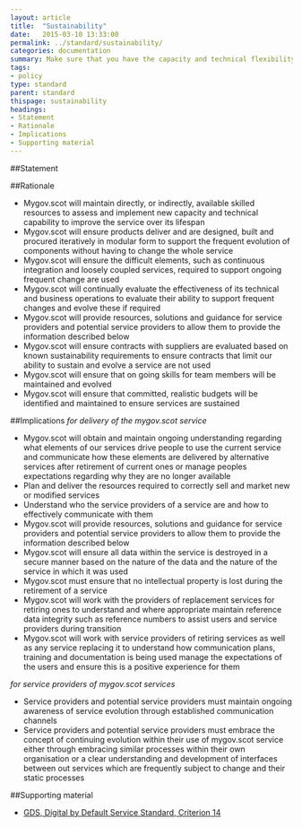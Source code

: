 ```yaml
---
layout: article
title:  "Sustainability"
date:   2015-03-10 13:33:00
permalink: ../standard/sustainability/ 
categories: documentation
summary: Make sure that you have the capacity and technical flexibility to update and improve the service on a very frequent basis.
tags: 
- policy
type: standard
parent: standard
thispage: sustainability
headings:
- Statement
- Rationale
- Implications
- Supporting material
---
```


##Statement


##Rationale
* Mygov.scot will maintain directly, or indirectly, available skilled resources to assess and implement new capacity and technical capability to improve the service over its lifespan
* Mygov.scot will ensure products deliver and are designed, built and procured iteratively in modular form to support the frequent evolution of components without having to change the whole service
* Mygov.scot will ensure the difficult elements, such as continuous integration and loosely coupled services, required to support ongoing frequent change are used
* Mygov.scot will continually evaluate the effectiveness of its technical and business operations to evaluate their ability to support frequent changes and evolve these if required
* Mygov.scot will provide resources, solutions and guidance for service providers and potential service providers to allow them to provide the information described below
* Mygov.scot will ensure contracts with suppliers are evaluated based on known sustainability requirements to ensure contracts that limit our ability to sustain and evolve a service are not used
* Mygov.scot will ensure that on going skills for team members will be maintained and evolved
* Mygov.scot will ensure that committed, realistic budgets will be identified and maintained to ensure services are sustained

##Implications
*for delivery of the mygov.scot service*
* Mygov.scot will obtain and maintain ongoing understanding regarding what elements of our services drive people to use the current service and communicate how these elements are delivered by alternative services after retirement of current ones or manage peoples expectations regarding why they are no longer available
* Plan and deliver the resources required to correctly sell and market new or modified services
* Understand who the service providers of a service are and how to effectively communicate with them 
* Mygov.scot will provide resources, solutions and guidance for service providers and potential service providers to allow them to provide the information described below
* Mygov.scot will ensure all data within the service is destroyed in a secure manner based on the nature of the data and the nature of the service in which it was used
* Mygov.scot must ensure that no intellectual property is lost during the retirement of a service
* Mygov.scot will work with the providers of replacement services for retiring ones to understand and where appropriate maintain reference data integrity such as reference numbers to assist users and service providers during transition
* Mygov.scot will work with service providers of retiring services as well as any service replacing it to understand how communication plans, training and documentation is being used manage the expectations of the users and ensure this is a positive experience for them

*for service providers of mygov.scot services*
* Service providers and potential service providers must maintain ongoing awareness of service evolution through established communication channels
* Service providers and potential service providers must embrace the concept of continuing evolution within their use of mygov.scot service either through embracing similar processes within their own organisation or a clear understanding and development of interfaces between out services which are frequently subject to change and their static processes

##Supporting material
- [GDS, Digital by Default Service Standard, Criterion 14](https://www.gov.uk/service-manual/digital-by-default#criterion-14)
